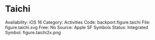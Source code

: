 # Taichi

Availability: iOS 16
Category: Activities
Code: backport.figure.taichi
File: figure.taichi.svg
Free: No
Source: Apple SF Symbols
Status: Integrated
Symbol: figure.taichi2x.png